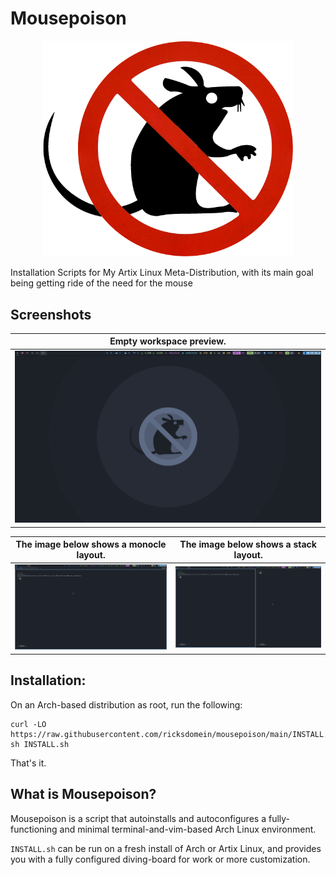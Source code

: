 # Mousepoison
<p align="center">
  <img width="400" src="./sign.png">
</p>

Installation Scripts for My Artix Linux Meta-Distribution, with its main goal being getting ride of the need for the mouse

## Screenshots
| Empty workspace preview.      	   	      |
| ---                                                 |
| ![Screenshot of a empty workspace](./preview-3.png) |

| The image below shows a monocle layout.      	   | The image below shows a stack layout.            |
| ---                                              | ---					      |
| ![Screenshot of a stack layout](./preview-1.png) | ![Screenshot of a stack layout](./preview-2.png) |

## Installation:
On an Arch-based distribution as root, run the following:
```
curl -LO https://raw.githubusercontent.com/ricksdomein/mousepoison/main/INSTALL.sh
sh INSTALL.sh
```
That's it.

## What is Mousepoison?

Mousepoison is a script that autoinstalls and autoconfigures a fully-functioning and minimal terminal-and-vim-based Arch Linux environment.

`INSTALL.sh` can be run on a fresh install of Arch or Artix Linux, and provides you with a fully configured diving-board for work or more customization.
